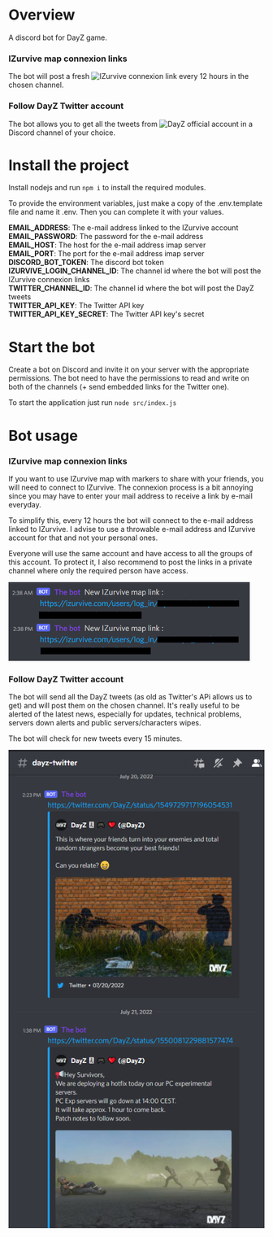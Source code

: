 # Overview
A discord bot for DayZ game.

### IZurvive map connexion links
The bot will post a fresh ![IZurvive](https://www.izurvive.com/) connexion link every 12 hours in the chosen channel.

### Follow DayZ Twitter account
The bot allows you to get all the tweets from ![DayZ](https://twitter.com/DayZ) official account in a Discord channel of your choice.

# Install the project
Install nodejs and run `npm i` to install the required modules.

To provide the environment variables, just make a copy of the .env.template file and name it .env. Then you can complete it with your values.

**EMAIL_ADDRESS**: The e-mail address linked to the IZurvive account
<br>**EMAIL_PASSWORD**: The password for the e-mail address
<br>**EMAIL_HOST**: The host for the e-mail address imap server
<br>**EMAIL_PORT**: The port for the e-mail address imap server
<br>**DISCORD_BOT_TOKEN**: The discord bot token
<br>**IZURVIVE_LOGIN_CHANNEL_ID**: The channel id where the bot will post the IZurvive connexion links
<br>**TWITTER_CHANNEL_ID**: The channel id where the bot will post the DayZ tweets
<br>**TWITTER_API_KEY**: The Twitter API key
<br>**TWITTER_API_KEY_SECRET**: The Twitter API key's secret

# Start the bot
Create a bot on Discord and invite it on your server with the appropriate permissions.
The bot need to have the permissions to read and write on both of the channels (+ send embedded links for the Twitter one).

To start the application just run `node src/index.js`

# Bot usage

### IZurvive map connexion links
If you want to use IZurvive map with markers to share with your friends, you will need to connect to IZurvive.
The connexion process is a bit annoying since you may have to enter your mail address to receive a link by e-mail everyday.

To simplify this, every 12 hours the bot will connect to the e-mail address linked to IZurvive.
I advise to use a throwable e-mail address and IZurvive account for that and not your personal ones.

Everyone will use the same account and have access to all the groups of this account.
To protect it, I also recommend to post the links in a private channel where only the required person have access.

<img src="resources/img/izurvive-connexion-example.png" alt="Example for IZurvive connexion links"/>

### Follow DayZ Twitter account

The bot will send all the DayZ tweets (as old as Twitter's APi allows us to get) and will post them on the chosen channel.
It's really useful to be alerted of the latest news, especially for updates, technical problems, servers down alerts and public servers/characters wipes.

The bot will check for new tweets every 15 minutes.

<img src="resources/img/dayz-tweets-example.png" alt="Example DayZ tweets"/>

